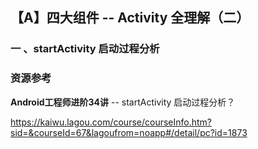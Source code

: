 ## 【A】四大组件 -- Activity 全理解（二）



### 一 、startActivity 启动过程分析





### 资源参考

 **Android工程师进阶34讲** -- startActivity 启动过程分析？

https://kaiwu.lagou.com/course/courseInfo.htm?sid=&courseId=67&lagoufrom=noapp#/detail/pc?id=1873